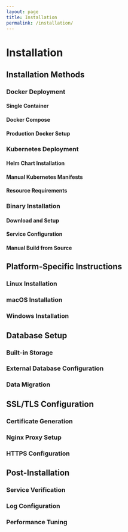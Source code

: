 ```yaml
---
layout: page
title: Installation
permalink: /installation/
---
```


# Installation

## Installation Methods

### Docker Deployment

#### Single Container

#### Docker Compose

#### Production Docker Setup

### Kubernetes Deployment

#### Helm Chart Installation

#### Manual Kubernetes Manifests

#### Resource Requirements

### Binary Installation

#### Download and Setup

#### Service Configuration

#### Manual Build from Source

## Platform-Specific Instructions

### Linux Installation

### macOS Installation

### Windows Installation

## Database Setup

### Built-in Storage

### External Database Configuration

### Data Migration

## SSL/TLS Configuration

### Certificate Generation

### Nginx Proxy Setup

### HTTPS Configuration

## Post-Installation

### Service Verification

### Log Configuration

### Performance Tuning
